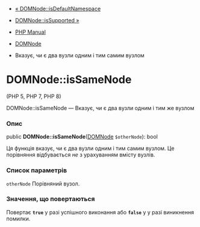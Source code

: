 - [« DOMNode::isDefaultNamespace](domnode.isdefaultnamespace.md)
- [DOMNode::isSupported »](domnode.issupported.md)

- [PHP Manual](index.md)
- [DOMNode](class.domnode.md)
- Вказує, чи є два вузли одним і тим самим вузлом

# DOMNode::isSameNode

(PHP 5, PHP 7, PHP 8)

DOMNode::isSameNode — Вказує, чи є два вузли одним і тим же
вузлом

### Опис

public **DOMNode::isSameNode**([DOMNode](class.domnode.md)
`$otherNode`): bool

Ця функція вказує, чи є два вузли одним і тим самим вузлом. Це
порівняння відбувається *не* з урахуванням вмісту вузлів.

### Список параметрів

`otherNode`
Порівняний вузол.

### Значення, що повертаються

Повертає **`true`** у разі успішного виконання або **`false`** у
у разі виникнення помилки.

